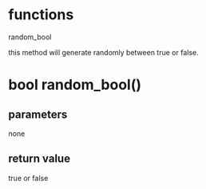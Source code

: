 # functions

random_bool

this method will generate randomly between true or false.

# bool random_bool()

## parameters

none

## return value

true or false
